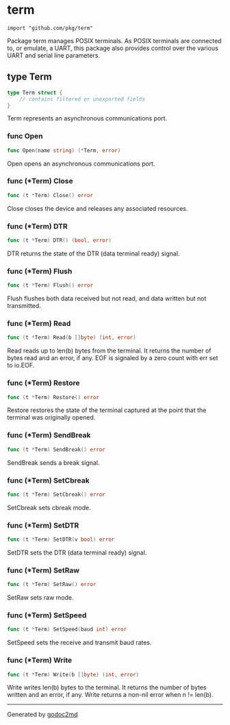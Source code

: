 
# term
    import "github.com/pkg/term"

Package term manages POSIX terminals. As POSIX terminals are connected to,
or emulate, a UART, this package also provides control over the various
UART and serial line parameters.







## type Term
``` go
type Term struct {
    // contains filtered or unexported fields
}
```
Term represents an asynchronous communications port.









### func Open
``` go
func Open(name string) (*Term, error)
```
Open opens an asynchronous communications port.




### func (\*Term) Close
``` go
func (t *Term) Close() error
```
Close closes the device and releases any associated resources.



### func (\*Term) DTR
``` go
func (t *Term) DTR() (bool, error)
```
DTR returns the state of the DTR (data terminal ready) signal.



### func (\*Term) Flush
``` go
func (t *Term) Flush() error
```
Flush flushes both data received but not read, and data written but not transmitted.



### func (\*Term) Read
``` go
func (t *Term) Read(b []byte) (int, error)
```
Read reads up to len(b) bytes from the terminal. It returns the number of
bytes read and an error, if any. EOF is signaled by a zero count with
err set to io.EOF.



### func (\*Term) Restore
``` go
func (t *Term) Restore() error
```
Restore restores the state of the terminal captured at the point that
the terminal was originally opened.



### func (\*Term) SendBreak
``` go
func (t *Term) SendBreak() error
```
SendBreak sends a break signal.



### func (\*Term) SetCbreak
``` go
func (t *Term) SetCbreak() error
```
SetCbreak sets cbreak mode.



### func (\*Term) SetDTR
``` go
func (t *Term) SetDTR(v bool) error
```
SetDTR sets the DTR (data terminal ready) signal.



### func (\*Term) SetRaw
``` go
func (t *Term) SetRaw() error
```
SetRaw sets raw mode.



### func (\*Term) SetSpeed
``` go
func (t *Term) SetSpeed(baud int) error
```
SetSpeed sets the receive and transmit baud rates.



### func (\*Term) Write
``` go
func (t *Term) Write(b []byte) (int, error)
```
Write writes len(b) bytes to the terminal. It returns the number of bytes
written and an error, if any. Write returns a non-nil error when n !=
len(b).









- - -
Generated by [godoc2md](http://godoc.org/github.com/davecheney/godoc2md)